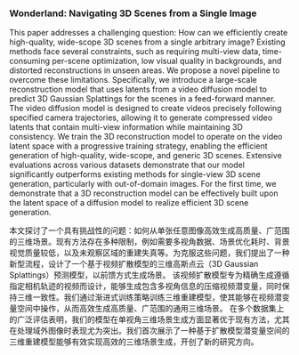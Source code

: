 ### Wonderland: Navigating 3D Scenes from a Single Image

This paper addresses a challenging question: How can we efficiently create high-quality, wide-scope 3D scenes from a single arbitrary image? Existing methods face several constraints, such as requiring multi-view data, time-consuming per-scene optimization, low visual quality in backgrounds, and distorted reconstructions in unseen areas. We propose a novel pipeline to overcome these limitations. Specifically, we introduce a large-scale reconstruction model that uses latents from a video diffusion model to predict 3D Gaussian Splattings for the scenes in a feed-forward manner. The video diffusion model is designed to create videos precisely following specified camera trajectories, allowing it to generate compressed video latents that contain multi-view information while maintaining 3D consistency. We train the 3D reconstruction model to operate on the video latent space with a progressive training strategy, enabling the efficient generation of high-quality, wide-scope, and generic 3D scenes. Extensive evaluations across various datasets demonstrate that our model significantly outperforms existing methods for single-view 3D scene generation, particularly with out-of-domain images. For the first time, we demonstrate that a 3D reconstruction model can be effectively built upon the latent space of a diffusion model to realize efficient 3D scene generation.

本文探讨了一个具有挑战性的问题：如何从单张任意图像高效生成高质量、广范围的三维场景。现有方法存在多种限制，例如需要多视角数据、场景优化耗时、背景视觉质量较低，以及未观察区域的重建失真等。为克服这些问题，我们提出了一种新型流程，设计了一个基于视频扩散模型的三维高斯点云（3D Gaussian Splattings）预测模型，以前馈方式生成场景。
该视频扩散模型专为精确生成遵循指定相机轨迹的视频而设计，能够生成包含多视角信息的压缩视频潜变量，同时保持三维一致性。我们通过渐进式训练策略训练三维重建模型，使其能够在视频潜变量空间中操作，从而高效生成高质量、广范围的通用三维场景。
在多个数据集上的广泛评估表明，我们的模型在单视角三维场景生成方面显著优于现有方法，尤其在处理域外图像时表现尤为突出。我们首次展示了一种基于扩散模型潜变量空间的三维重建模型能够有效实现高效的三维场景生成，开创了新的研究方向。
